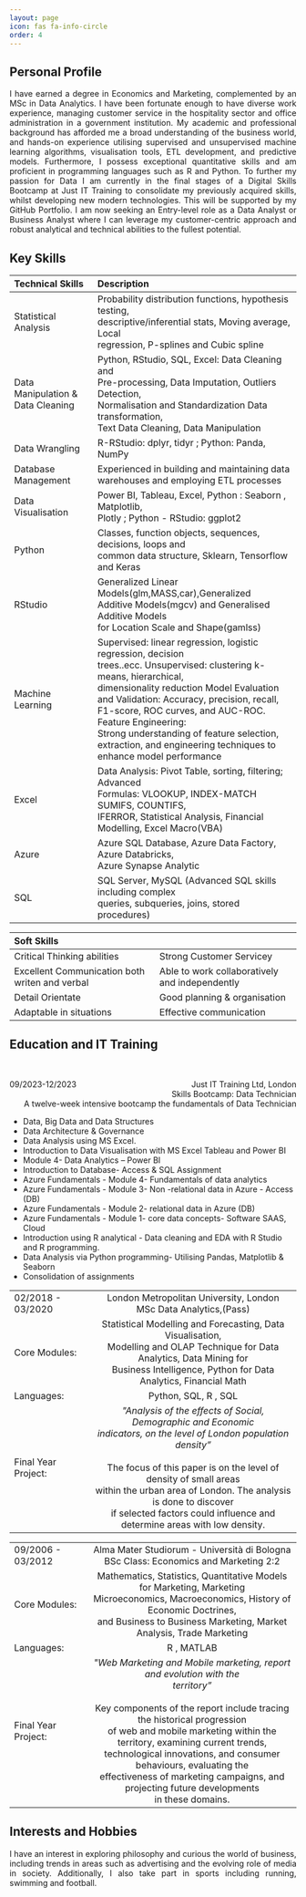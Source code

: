 ```yaml
---
layout: page
icon: fas fa-info-circle
order: 4
---
```


## Personal Profile

<div align="justify"> I have earned a degree in Economics and Marketing, complemented by an MSc in Data Analytics. I have been fortunate enough to have diverse work experience, managing customer service in the hospitality sector and office administration in a government institution. My academic and professional background has afforded me a broad understanding of the business world, and hands-on experience utilising supervised and unsupervised machine learning algorithms, visualisation tools, ETL development, and predictive models. Furthermore, I possess exceptional quantitative skills and am proficient in programming languages such as R and Python.
To further my passion for Data I am currently in the final stages of a Digital Skills Bootcamp at Just IT Training to consolidate my previously acquired skills, whilst developing new modern technologies. This will be supported by my GitHub Portfolio.
I am now seeking an Entry-level role as a Data Analyst or Business Analyst where I can leverage my customer-centric approach and robust analytical and technical abilities to the fullest potential. </div>


## Key Skills

| Technical Skills                  |                                                 Description                                                                                                       |
|:----------------------------------|:------------------------------------------------------------------------------------------------------------------------------------------------------------------|
| Statistical Analysis              |  Probability distribution functions, hypothesis testing,<br /> descriptive/inferential stats, Moving average, Local <br /> regression, P-splines and Cubic spline |
| Data Manipulation & Data Cleaning |  Python, RStudio, SQL, Excel: Data Cleaning and <br /> Pre-processing, Data Imputation, Outliers Detection,<br /> Normalisation and Standardization Data transformation, <br />Text Data Cleaning, Data Manipulation                                                                                                                                                                                            |
| Data Wrangling                    |  R-RStudio: dplyr, tidyr ; Python: Panda, NumPy                                                                                                                   |
| Database Management               |  Experienced in building and maintaining data <br />warehouses and employing ETL processes                                                                        |
| Data Visualisation                |  Power BI, Tableau, Excel, Python : Seaborn , Matplotlib, <br />Plotly ; Python - RStudio: ggplot2                                                                |
| Python                            |  Classes, function objects, sequences, decisions, loops and<br /> common data structure, Sklearn, Tensorflow and Keras                                            |
| RStudio                           |  Generalized Linear Models(glm,MASS,car),Generalized<br /> Additive Models(mgcv) and Generalised Additive Models <br />for Location Scale and Shape(gamlss)       |
| Machine Learning                  |  Supervised: linear regression, logistic regression, decision<br /> trees..ecc. Unsupervised: clustering k-means, hierarchical,<br /> dimensionality reduction Model Evaluation and Validation: Accuracy, precision, recall,<br />F1-score, ROC curves, and AUC-ROC. Feature Engineering: <br />Strong understanding of feature selection, extraction, and engineering techniques to<br /> enhance model performance                                                                                                            |
| Excel                             |  Data Analysis: Pivot Table, sorting, filtering; Advanced <br />Formulas: VLOOKUP, INDEX-MATCH SUMIFS, COUNTIFS, <br />IFERROR, Statistical Analysis, Financial Modelling, Excel Macro(VBA)                                                                                                                                                                            | 
| Azure                             |  Azure SQL Database, Azure Data Factory, Azure Databricks,<br /> Azure Synapse Analytic                                                                           |
| SQL                               |  SQL Server, MySQL (Advanced SQL skills including complex <br />queries, subqueries, joins, stored procedures)                                                    |


| Soft Skills                                       |                                                |
|:--------------------------------------------------|:-----------------------------------------------|
| Critical Thinking abilities                       |  Strong Customer Servicey                      |
| Excellent Communication both writen and verbal    |  Able to work collaboratively and independently|
| Detail Orientate                                  |  Good planning & organisation                  |
| Adaptable in situations                           |  Effective communication                       |


## Education and IT Training
<br />
<p style='text-align: right;'>
<span style="float:left;">
        09/2023-12/2023
</span>
 Just IT Training Ltd, London <br />
 Skills Bootcamp: Data Technician <br />
 A twelve-week intensive bootcamp the fundamentals of Data Technician 
</p> 

*  Data, Big Data and Data Structures
*  Data Architecture & Governance
*  Data Analysis using MS Excel.
*  Introduction to Data Visualisation with MS Excel Tableau and Power BI
*  Module 4- Data Analytics – Power BI
*  Introduction to Database- Access & SQL Assignment
*  Azure Fundamentals - Module 4- Fundamentals of data analytics
*  Azure Fundamentals - Module 3- Non -relational data in Azure - Access (DB)
*  Azure Fundamentals - Module 2- relational data in Azure (DB)
*  Azure Fundamentals - Module 1- core data concepts- Software SAAS, Cloud
*  Introduction using R analytical - Data cleaning and EDA with R Studio and R  programming.
*  Data Analysis via Python programming- Utilising Pandas, Matplotlib & Seaborn
*  Consolidation of assignments 

|                                              |                                                             |
|:---------------------------------------------|:-----------------------------------------------------------:|
| 02/2018 - 03/2020                            |  London Metropolitan University, London <br /> MSc Data Analytics,(Pass)                                                                                                                   
| Core Modules:                                |  Statistical Modelling and Forecasting, Data Visualisation, <br />  Modelling and OLAP Technique for Data Analytics, Data Mining for <br />Business Intelligence, Python for Data  Analytics, Financial   Math                                                                                                         |
| Languages:                                   |  Python, SQL, R , SQL                                       |
| Final Year Project:                          | *"Analysis of the effects of Social, Demographic and Economic <br />indicators, on the level of London population density”* <br /><br /> The focus of this paper is on the level of density of small areas <br /> within the urban area of London. The analysis is done to discover <br /> if selected factors could influence and determine areas with low density. |                                                                     


|                                              |                                                             |
|:---------------------------------------------|:-----------------------------------------------------------:|
|  09/2006 - 03/2012                           |  Alma Mater Studiorum - Università di Bologna <br /> BSc Class: Economics and Marketing 2:2 |
| Core Modules:                                | Mathematics, Statistics, Quantitative Models for Marketing, Marketing <br /> Microeconomics, Macroeconomics, History of Economic Doctrines, <br /> and Business to Business Marketing, Market Analysis, Trade Marketing
| Languages:                                   |  R , MATLAB                                                 |
| Final Year Project:                          | *"Web Marketing and Mobile marketing, report and evolution with the <br /> territory”* <br /> <br /> Key components of the report include tracing the historical progression <br /> of web and mobile marketing within the territory, examining current trends, <br /> technological innovations, and consumer behaviours, evaluating the <br /> effectiveness of marketing campaigns, and projecting future developments <br />  in these domains.                                                                                                     |

## Interests and Hobbies

<div align="justify"> I have an interest in exploring philosophy and curious the world of business, including trends in areas such as advertising and the evolving role of media in society. Additionally, I also take part in sports including running, swimming and football. </div>  
